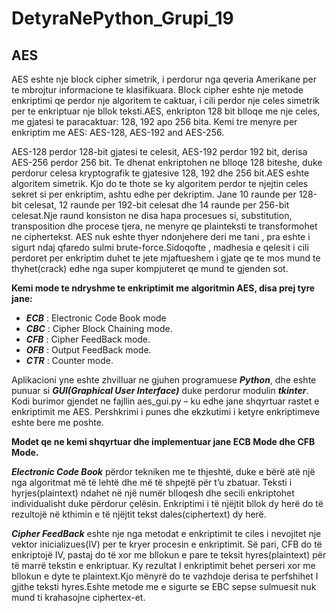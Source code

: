 # DetyraNePython_Grupi_19

## AES

AES eshte nje block cipher simetrik, i perdorur nga qeveria Amerikane per te mbrojtur informacione te klasifikuara. Block cipher eshte nje metode enkriptimi qe perdor nje algoritem te caktuar, i cili perdor nje celes simetrik per te enkriptuar nje bllok teksti.AES, enkripton 128 bit blloqe me nje celes, me gjatesi te paracaktuar: 128, 192 apo 256 bita. Kemi tre menyre per enkriptim me AES: AES-128, AES-192 and AES-256. <br/>

AES-128 perdor 128-bit gjatesi te celesit, AES-192 perdor 192 bit, derisa AES-256 perdor 256 bit. Te dhenat enkriptohen ne blloqe 128 biteshe, duke perdorur celesa kryptografik te gjatesive 128, 192 dhe 256 bit.AES eshte algoritem simetrik. Kjo do te thote se ky algoritem perdor te njejtin celes sekret si per enkriptim, ashtu edhe per dekriptim. Jane 10 raunde per 128-bit celesat, 12 raunde per 192-bit celesat dhe 14 raunde per 256-bit celesat.Nje raund konsiston ne disa hapa procesues si, substitution, transposition dhe procese tjera, ne menyre qe plainteksti te transformohet ne ciphertekst. AES nuk eshte thyer ndonjehere deri me tani , pra eshte i sigurt ndaj qfaredo sulmi brute-force.Sidoqofte , madhesia e qelesit i cili perdoret per enkriptim duhet te jete mjaftueshem i gjate qe te mos mund te thyhet(crack) edhe nga super kompjuteret qe mund te gjenden sot. 


**Kemi mode te ndryshme te enkriptimit me algoritmin AES, disa prej tyre jane:** 
 * __*ECB*__ : Electronic Code Book mode
 * __*CBC*__ : Cipher Block Chaining mode.
 * __*CFB*__ : Cipher FeedBack mode.
 * __*OFB*__ : Output FeedBack mode.
 * __*CTR*__ : Counter mode.

   

Aplikacioni yne eshte zhvilluar ne gjuhen programuese __*Python*__, dhe eshte punuar si __*GUI(Graphical User Interface)*__ duke perdorur modulin __*tkinter*__.
Kodi burimor gjendet ne fajllin aes_gui.py – ku edhe jane shqyrtuar rastet e enkriptimit me AES. Pershkrimi i punes dhe ekzkutimi i ketyre enkriptimeve eshte bere me poshte. 

**Modet qe ne kemi shqyrtuar dhe implementuar jane ECB Mode dhe CFB Mode.**

__*Electronic Code Book*__ përdor tekniken me te thjeshtë, duke e bërë atë një nga algoritmat më të lehtë dhe më të shpejtë për t’u zbatuar. Teksti i hyrjes(plaintext) ndahet në një numër blloqesh dhe secili enkriptohet individualisht duke përdorur çelësin. Enkriptimi i të njëjtit bllok dy herë do të rezultojë në kthimin e të njëjtit tekst dales(ciphertext) dy herë.

__*Cipher FeedBack*__ eshte nje nga metodat e enkriptimit te ciles i nevojitet nje vektor inicializues(IV) per te kryer procesin e enkriptimit. Së pari, CFB do të enkriptojë IV, pastaj do të xor me bllokun e pare te teksit hyres(plaintext) për të marrë tekstin e enkriptuar. Ky rezultat I enkriptimit behet perseri  xor me bllokun e dyte te plaintext.Kjo mënyrë do te vazhdoje derisa te perfshihet I gjithe teksti hyres.Eshte metode me e sigurte se EBC sepse sulmuesit nuk mund ti krahasojne ciphertex-et.
